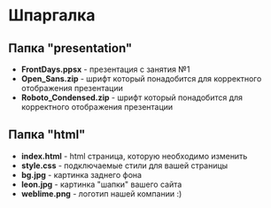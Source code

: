 # Шпаргалка
## Папка "presentation"
- **FrontDays.ppsx** - презентация с занятия №1
- **Open_Sans.zip** - шрифт который понадобится для корректного отображения презентации
- **Roboto_Condensed.zip** - шрифт который понадобится для корректного отображения презентации

## Папка "html"
- **index.html** - html страница, которую необходимо изменить
- **style.css** - подключаемые стили для вашей страницы
- **bg.jpg** - картинка заднего фона
- **leon.jpg** - картинка "шапки" вашего сайта
- **weblime.png** - логотип нашей компании :)
